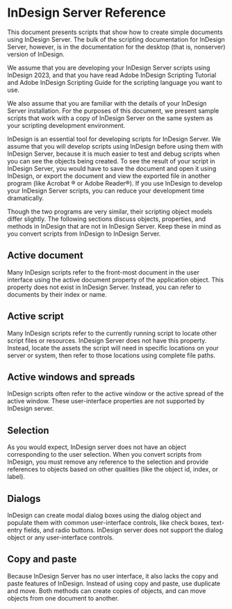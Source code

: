 # InDesign Server Reference

This document presents scripts that show how to create simple documents using InDesign Server. The bulk of the scripting documentation for InDesign Server, however, is in the documentation for the desktop (that is, nonserver) version of InDesign.

We assume that you are developing your InDesign Server scripts using InDesign 2023, and that you have read Adobe InDesign Scripting Tutorial and Adobe InDesign Scripting Guide for the scripting language you want to use.

We also assume that you are familiar with the details of your InDesign Server installation. For the purposes of this document, we present sample scripts that work with a copy of InDesign Server on the same system as your scripting development environment.

InDesign is an essential tool for developing scripts for InDesign Server. We assume that you will develop scripts using InDesign before using them with InDesign Server, because it is much easier to test and debug scripts when you can see the objects being created. To see the result of your script in InDesign Server, you would have to save the document and open it using InDesign, or export the document and view the exported file in another program (like Acrobat ® or Adobe Reader®). If you use InDesign to develop your InDesign Server scripts, you can reduce your development time dramatically.

Though the two programs are very similar, their scripting object models differ slightly. The following sections discuss objects, properties, and methods in InDesign that are not in InDesign Server. Keep these in mind as you convert scripts from InDesign to InDesign Server.

## Active document
Many InDesign scripts refer to the front-most document in the user interface using the active document property of the application object. This property does not exist in InDesign Server. Instead, you can refer to documents by their index or name.

## Active script
Many InDesign scripts refer to the currently running script to locate other script files or resources. InDesign Server does not have this property. Instead, locate the assets the script will need in specific locations on your server or system, then refer to those locations using complete file paths.

## Active windows and spreads
InDesign scripts often refer to the active window or the active spread of the active window. These user-interface properties are not supported by InDesign server.

## Selection
As you would expect, InDesign server does not have an object corresponding to the user selection. When you convert scripts from InDesign, you must remove any reference to the selection and provide references to objects based on other qualities (like the object id, index, or label).

## Dialogs
InDesign can create modal dialog boxes using the dialog object and populate them with common user-interface controls, like check boxes, text-entry fields, and radio buttons. InDesign server does not support the dialog object or any user-interface controls.

## Copy and paste
Because InDesign Server has no user interface, it also lacks the copy and paste features of InDesign. Instead of using copy and paste, use duplicate and move. Both methods can create copies of objects, and can move objects from one document to another.         